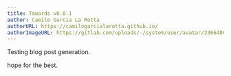 ```yaml
---
title: Towards v0.0.1
author: Camilo Garcia La Rotta
authorURL: https://camilogarcialarotta.github.io/
authorImageURL: https://gitlab.com/uploads/-/system/user/avatar/2366486/avatar.png
---
```


Testing blog post generation.

<!-- truncate -->

hope for the best.

